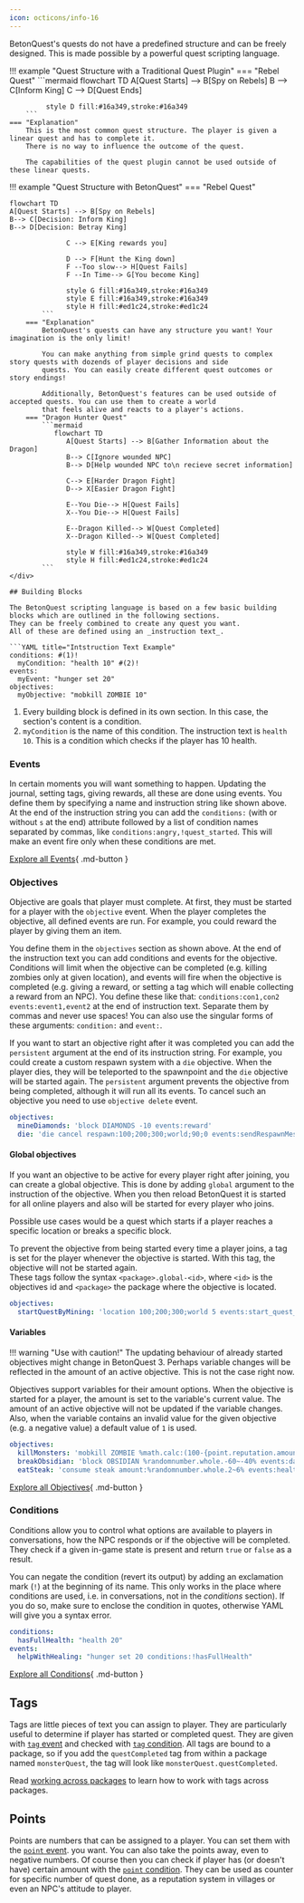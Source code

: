 ```yaml
---
icon: octicons/info-16
---
```


BetonQuest's quests do not have a predefined structure and can be freely designed.
This is made possible by a powerful quest scripting language.

<div class="grid" markdown>
!!! example "Quest Structure with a Traditional Quest Plugin"
    === "Rebel Quest" 
        ```mermaid
           flowchart TD
               A[Quest Starts] --> B[Spy on Rebels]
               B --> C[Inform King]
               C --> D[Quest Ends]

             style D fill:#16a349,stroke:#16a349
        ```
    === "Explanation"
        This is the most common quest structure. The player is given a linear quest and has to complete it.
        There is no way to influence the outcome of the quest.
        
        The capabilities of the quest plugin cannot be used outside of these linear quests.

!!! example "Quest Structure with BetonQuest"
=== "Rebel Quest"
```mermaid
flowchart TD
A[Quest Starts] --> B[Spy on Rebels]
B--> C[Decision: Inform King]
B--> D[Decision: Betray King]

              C --> E[King rewards you]
              
              D --> F[Hunt the King down]
              F --Too slow--> H[Quest Fails]
              F --In Time--> G[You become King]
              
              style G fill:#16a349,stroke:#16a349
              style E fill:#16a349,stroke:#16a349
              style H fill:#ed1c24,stroke:#ed1c24
        ```
    === "Explanation"
        BetonQuest's quests can have any structure you want! Your imagination is the only limit!
        
        You can make anything from simple grind quests to complex story quests with dozends of player decisions and side
        quests. You can easily create different quest outcomes or story endings!
        
        Additionally, BetonQuest's features can be used outside of accepted quests. You can use them to create a world
        that feels alive and reacts to a player's actions.
    === "Dragon Hunter Quest"
        ```mermaid
           flowchart TD
              A[Quest Starts] --> B[Gather Information about the Dragon]
              B--> C[Ignore wounded NPC]
              B--> D[Help wounded NPC to\n recieve secret information]
              
              C--> E[Harder Dragon Fight]
              D--> X[Easier Dragon Fight]
              
              E--You Die--> H[Quest Fails]
              X--You Die--> H[Quest Fails]
              
              E--Dragon Killed--> W[Quest Completed]
              X--Dragon Killed--> W[Quest Completed]
              
              style W fill:#16a349,stroke:#16a349
              style H fill:#ed1c24,stroke:#ed1c24
        ```      
</div>

## Building Blocks

The BetonQuest scripting language is based on a few basic building blocks which are outlined in the following sections.
They can be freely combined to create any quest you want.
All of these are defined using an _instruction text_.

```YAML title="Intstruction Text Example"
conditions: #(1)!
  myCondition: "health 10" #(2)!
events:
  myEvent: "hunger set 20"
objectives:
  myObjective: "mobkill ZOMBIE 10"
```

1. Every building block is defined in its own section. In this case, the section's content is a condition.
2. `myCondition` is the name of this condition. The instruction text is `health 10`.
   This is a condition which checks if the player has 10 health.

### Events

In certain moments you will want something to happen. Updating the journal, setting tags, giving rewards, all these are
done using events. You define them by specifying a name and instruction string like shown above.
At the end of the instruction string you can add the `conditions:` (with or without `s` at the end)
attribute followed by a list of condition names separated by commas,
like `conditions:angry,!quest_started`. This will make an event fire only when these conditions are met.

[Explore all Events](./Building-Blocks/Events-List.md){ .md-button }

### Objectives

Objective are goals that player must complete. At first, they must be started for a player with the `objective` event.
When the player completes the objective, all defined events are run. For example, you could reward the player by giving
them an item.

You define them in the `objectives` section as shown above. At the end of the instruction text you can add conditions
and events for the objective. Conditions will limit when the objective can be completed (e.g. killing zombies only at
given location), and events will fire when the objective is completed (e.g. giving a reward, or setting a tag which
will enable collecting a reward from an NPC). You define these like that: `conditions:con1,con2 events:event1,event2`
at the end of instruction text. Separate them
by commas and never use spaces! You can also use the singular forms of these arguments: `condition:` and `event:`.

If you want to start an objective right after it was completed you can add the `persistent` argument at the end of its
instruction string.
For example, you could create a custom respawn system with a `die` objective. When the player dies, they will be
teleported to the spawnpoint and the `die` objective will be started again.
The `persistent` argument prevents the objective from being completed, although it will run all its events. To cancel
such
an objective you need to use `objective delete` event.

```YAML title="Example"
objectives:
  mineDiamonds: 'block DIAMONDS -10 events:reward'
  die: 'die cancel respawn:100;200;300;world;90;0 events:sendRespawnMessage conditions:hasCustomTotem'
```

#### Global objectives

If you want an objective to be active for every player right after joining, you can create a global objective.
This is done by adding `global` argument to the instruction of the objective.
When you then reload BetonQuest it is started for all online players and also will be started for every player who
joins.

Possible use cases would be a quest which starts if a player reaches a specific location or breaks a specific block.

To prevent the objective from being started every time a player joins, a tag is set for the player whenever the
objective
is started. With this tag, the objective will not be started again.  
These tags follow the syntax `<package>.global-<id>`, where `<id>` is the objectives id and `<package>` the package
where
the objective is located.

```YAML title="Example"
objectives:
  startQuestByMining: 'location 100;200;300;world 5 events:start_quest_mine_folder {++global++}'
```

#### Variables

!!! warning "Use with caution!"
The updating behaviour of already started objectives might change in BetonQuest 3. Perhaps variable changes will be
reflected in the amount of an active objective. This is not the case right now.

Objectives support variables for their amount options.
When the objective is started for a player, the amount is set to the variable's current value. The amount of an active
objective will
not be updated if the variable changes.
Also, when the variable contains an invalid value for the given objective (e.g. a negative value) a default value of `1`
is used.

```YAML title="Examples"
objectives:
  killMonsters: 'mobkill ZOMBIE %math.calc:(100-{point.reputation.amount})*2% events:endSiege'
  breakObsidian: 'block OBSIDIAN %randomnumber.whole.-60~-40% events:dailyReward'
  eatSteak: 'consume steak amount:%randomnumber.whole.2~6% events:health_boost'
```

[Explore all Objectives](./Building-Blocks/Objectives-List.md){ .md-button }

### Conditions

Conditions allow you to control what options are available to players in conversations, how the NPC responds or if the
objective
will be completed. They check if a given in-game state is present and return `true` or `false` as a result.

You can negate the condition (revert its output) by adding an exclamation mark (`!`) at the beginning of its name.
This only works in the place where conditions are used, i.e. in conversations, not in the _conditions_ section).
If you do so, make sure to enclose the condition in quotes, otherwise YAML will give you a syntax error.
```YAML title="Example"
conditions:
  hasFullHealth: "health 20"
events:
  helpWithHealing: "hunger set 20 conditions:!hasFullHealth"
```

[Explore all Conditions](./Building-Blocks/Conditions-List.md){ .md-button }

## Tags

Tags are little pieces of text you can assign to player. They are particularly useful to
determine if player has started or completed quest. They are given
with [`tag` event](./Building-Blocks/Events-List.md#point-point) and checked with
[`tag` condition](./Building-Blocks/Conditions-List.md#tag-tag).
All tags are bound to a package, so if you add the `questCompleted` tag from within a package named `monsterQuest`,
the tag will look like `monsterQuest.questCompleted`.

Read [working across packages](./Packages-&-Templates.md#working-across-packages) to learn how to work with tags across
packages.

## Points

Points are numbers that can be assigned to a player. You can set them with
the [`point` event](./Building-Blocks/Events-List.md#point-point).
you want. You can also take the points away, even to negative numbers.
Of course then you can check if player has (or doesn't have) certain amount with
the [`point` condition](./Building-Blocks/Conditions-List.md#point-point).
They can be used as counter for specific number of quest done, as a reputation system in villages or even an NPC's
attitude to player.

